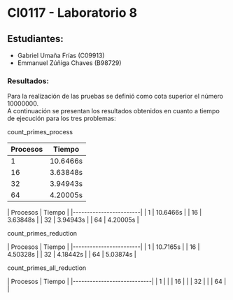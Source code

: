 # CI0117 - Laboratorio 8

## Estudiantes:
- Gabriel Umaña Frías (C09913)
- Emmanuel Zúñiga Chaves (B98729)

### Resultados:
Para la realización de las pruebas se definió como cota superior el número 10000000.	
A continuación se presentan los resultados obtenidos en cuanto a tiempo de ejecución para los tres problemas:

count_primes_process


| Procesos     |   Tiempo    |
|--------------|-------------|
|      1       |  10.6466s   |
|     16       |  3.63848s   |
|     32       |  3.94943s   | 
|     64       |  4.20005s   |


|  Procesos |  Tiempo    |
|------------------------|
|      1    |  10.6466s  |
|     16    |  3.63848s  |
|     32    |  3.94943s  | 
|     64    |  4.20005s  |


count_primes_reduction 


|  Procesos |  Tiempo    |
|------------------------|
|      1    |  10.7165s  |
|     16    |  4.50328s  |
|     32    |  4.18442s  | 
|     64    |  5.03874s  |


count_primes_all_reduction 


|  Procesos |  Tiempo        |
|----------------------------|
|      1    |  	      |
|     16    |  	      |
|     32    |                | 
|     64    |                |
